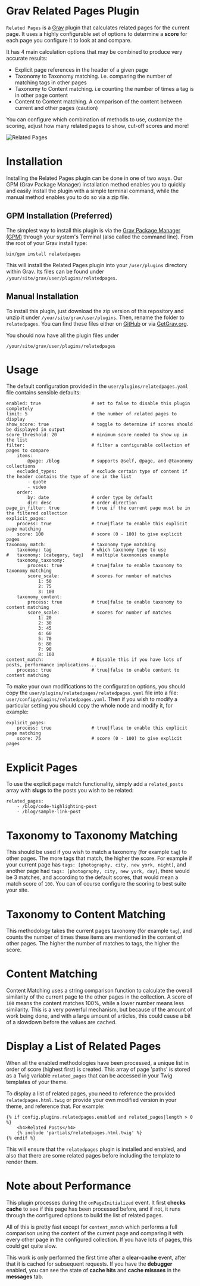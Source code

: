 # Grav Related Pages Plugin

`Related Pages` is a [Grav](http://github.com/getgrav/grav) plugin that calculates related pages for the current page. It uses a highly configurable set of options to determine a **score** for each page you configure it to look at and compare.

It has 4 main calculation options that may be combined to produce very accurate results:

* Explicit page references in the header of a given page
* Taxonomy to Taxonomy matching.  i.e. comparing the number of matching tags in other pages
* Taxonomy to Content matching.  i.e counting the number of times a tag is in other page content
* Content to Content matching.  A comparison of the content between current and other pages (caution)

You can configure which combination of methods to use, customize the scoring, adjust how many related pages to show, cut-off scores and more!

![Related Pages](assets/readme_1.png)

# Installation

Installing the Related Pages plugin can be done in one of two ways. Our GPM (Grav Package Manager) installation method enables you to quickly and easily install the plugin with a simple terminal command, while the manual method enables you to do so via a zip file.

## GPM Installation (Preferred)

The simplest way to install this plugin is via the [Grav Package Manager (GPM)](http://learn.getgrav.org/advanced/grav-gpm) through your system's Terminal (also called the command line).  From the root of your Grav install type:

    bin/gpm install relatedpages

This will install the Related Pages plugin into your `/user/plugins` directory within Grav. Its files can be found under `/your/site/grav/user/plugins/relatedpages`.

## Manual Installation

To install this plugin, just download the zip version of this repository and unzip it under `/your/site/grav/user/plugins`. Then, rename the folder to `relatedpages`. You can find these files either on [GitHub](https://github.com/getgrav/grav-plugin-relatedpages) or via [GetGrav.org](http://getgrav.org/downloads/plugins#extras).

You should now have all the plugin files under

    /your/site/grav/user/plugins/relatedpages

# Usage

The default configuration provided in the `user/plugins/relatedpages.yaml` file contains sensible defaults:

```
enabled: true                   # set to false to disable this plugin completely
limit: 5                        # the number of related pages to display
show_score: true                # toggle to determine if scores should be displayed in output
score_threshold: 20             # minimum score needed to show up in the list
filter:                         # filter a configurable collection of pages to compare
    items:
        @page: /blog            # supports @self, @page, and @taxonomy collections
    excluded_types:             # exclude certain type of content if the header contains the type of one in the list
        - quote
        - video
    order:
        by: date                # order type by default
        dir: desc               # order direction
page_in_filter: true            # true if the current page must be in the filtered collection
explicit_pages:
    process: true               # true|flase to enable this explicit page matching
    score: 100                  # score (0 - 100) to give explicit pages
taxonomy_match:                 # taxonomy type matching
    taxonomy: tag               # which taxonomy type to use
#   taxonomy: [category, tag]   # multiple taxonomies example
    taxonomy_taxonomy:
        process: true           # true|false to enable taxonomy to taxonomy matching
        score_scale:            # scores for number of matches
            1: 50
            2: 75
            3: 100
    taxonomy_content:
        process: true           # true|false to enable taxonomy to content matching
        score_scale:            # scores for number of matches
            1: 20
            2: 30
            3: 45
            4: 60
            5: 70
            6: 80
            7: 90
            8: 100
content_match:                  # Disable this if you have lots of posts, performance implications...
    process: true               # true|false to enable content to content matching
```

To make your own modifications to the configuration options, you should copy the `user/plugins/relatedpages/relatedpages.yaml` file into a file: `user/config/plugins/relatedpages.yaml`.  Then if you wish to modify a particular setting you should copy the whole node and modify it, for example:

```
explicit_pages:
    process: true               # true|flase to enable this explicit page matching
    score: 75                   # score (0 - 100) to give explicit pages
```

# Explicit Pages

To use the explicit page match functionality, simply add a `related_posts` array with **slugs** to the posts you wish to be related:

```
related_pages:
    - /blog/code-highlighting-post
    - /blog/sample-link-post
```

# Taxonomy to Taxonomy Matching

This should be used if you wish to match a taxonomy (for example `tag`) to other pages.  The more tags that match, the higher the score.  For example if your current page has `tags: [photography, city, new york, night]`, and another page had `tags: [photography, city, new york, day]`, there would be 3 matches, and according to the default scores, that would mean a match score of `100`.  You can of course configure the scoring to best suite your site.

# Taxonomy to Content Matching

This methodology takes the current pages taxonomy (for example `tag`), and counts the number of times these items are mentioned in the content of other pages.  The higher the number of matches to tags, the higher the score.

# Content Matching

Content Matching uses a string comparison function to calculate the overall similarity of the current page to the other pages in the collection.  A score of `100` means the content matches 100%, while a lower number means less similarity.  This is a very powerful mechanism, but because of the amount of work being done, and with a large amount of articles, this could cause a bit of a slowdown before the values are cached.


# Display a List of Related Pages

When all the enabled methodologies have been processed, a unique list in order of score (highest first) is created.  This array of page 'paths' is stored as a Twig variable `related_pages` that can be accessed in your Twig templates of your theme.

To display a list of related pages, you need to reference the provided `relatedpages.html.twig` or provide your own modified version in your theme, and reference that.  For example:

```
{% if config.plugins.relatedpages.enabled and related_pages|length > 0 %}
    <h4>Related Posts</h4>
    {% include 'partials/relatedpages.html.twig' %}
{% endif %}
```

This will ensure that the `relatedpages` plugin is installed and enabled, and also that there are some related pages before including the template to render them.

# Note about Performance

This plugin processes during the `onPageInitialized` event.  It first **checks cache** to see if this page has been processed before, and if not, it runs through the configured options to build the list of related pages.

All of this is pretty fast except for `content_match` which performs a full comparison using the content of the current page and comparing it with every other page in the configured collection.  If you have lots of pages, this could get quite slow.

This work is only performed the first time after a **clear-cache** event, after that it is cached for subsequent requests.  If you have the **debugger** enabled, you can see the state of **cache hits** and **cache missses** in the **messages** tab.
